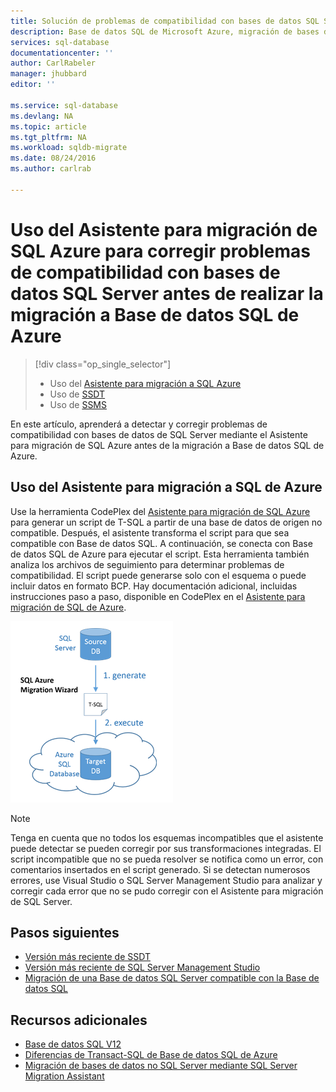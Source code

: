 ```yaml
---
title: Solución de problemas de compatibilidad con bases de datos SQL Server antes de la migración a Base de datos SQL | Microsoft Docs
description: Base de datos SQL de Microsoft Azure, migración de bases de datos, compatibilidad, Asistente para migración de Microsoft Azure
services: sql-database
documentationcenter: ''
author: CarlRabeler
manager: jhubbard
editor: ''

ms.service: sql-database
ms.devlang: NA
ms.topic: article
ms.tgt_pltfrm: NA
ms.workload: sqldb-migrate
ms.date: 08/24/2016
ms.author: carlrab

---
```

# Uso del Asistente para migración de SQL Azure para corregir problemas de compatibilidad con bases de datos SQL Server antes de realizar la migración a Base de datos SQL de Azure
> [!div class="op_single_selector"]
> * Uso del [Asistente para migración a SQL Azure](sql-database-cloud-migrate-fix-compatibility-issues.md)
> * Uso de [SSDT](sql-database-cloud-migrate-fix-compatibility-issues-ssdt.md)
> * Uso de [SSMS](sql-database-cloud-migrate-fix-compatibility-issues-ssms.md)
> 
> 

En este artículo, aprenderá a detectar y corregir problemas de compatibilidad con bases de datos de SQL Server mediante el Asistente para migración de SQL Azure antes de la migración a Base de datos SQL de Azure.

## Uso del Asistente para migración a SQL de Azure
Use la herramienta CodePlex del [Asistente para migración de SQL Azure](http://sqlazuremw.codeplex.com/) para generar un script de T-SQL a partir de una base de datos de origen no compatible. Después, el asistente transforma el script para que sea compatible con Base de datos SQL. A continuación, se conecta con Base de datos SQL de Azure para ejecutar el script. Esta herramienta también analiza los archivos de seguimiento para determinar problemas de compatibilidad. El script puede generarse solo con el esquema o puede incluir datos en formato BCP. Hay documentación adicional, incluidas instrucciones paso a paso, disponible en CodePlex en el [Asistente para migración de SQL de Azure](http://sqlazuremw.codeplex.com/).

 ![Diagrama de migración de SAMW](./media/sql-database-cloud-migrate/02SAMWDiagram.png)

> [!NOTE]
> Tenga en cuenta que no todos los esquemas incompatibles que el asistente puede detectar se pueden corregir por sus transformaciones integradas. El script incompatible que no se pueda resolver se notifica como un error, con comentarios insertados en el script generado. Si se detectan numerosos errores, use Visual Studio o SQL Server Management Studio para analizar y corregir cada error que no se pudo corregir con el Asistente para migración de SQL Server.
> 
> 

## Pasos siguientes
* [Versión más reciente de SSDT](https://msdn.microsoft.com/library/mt204009.aspx)
* [Versión más reciente de SQL Server Management Studio](https://msdn.microsoft.com/library/mt238290.aspx)
* [Migración de una Base de datos SQL Server compatible con la Base de datos SQL](sql-database-cloud-migrate.md#migrate-a-compatible-sql-server-database-to-sql-database)

## Recursos adicionales
* [Base de datos SQL V12](sql-database-v12-whats-new.md)
* [Diferencias de Transact-SQL de Base de datos SQL de Azure](sql-database-transact-sql-information.md)
* [Migración de bases de datos no SQL Server mediante SQL Server Migration Assistant](http://blogs.msdn.com/b/ssma/)

<!---HONumber=AcomDC_0824_2016-->